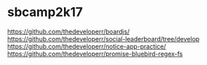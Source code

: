 # sbcamp2k17
https://github.com/thedeveloperr/boardjs/
https://github.com/thedeveloperr/social-leaderboard/tree/develop
https://github.com/thedeveloperr/notice-app-practice/
https://github.com/thedeveloperr/promise-bluebird-regex-fs 
